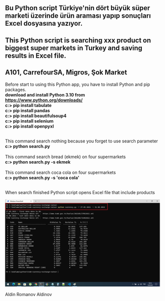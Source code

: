 ## Bu Python script Türkiye'nin dört büyük süper marketi üzerinde ürün araması yapıp sonuçları Excel dosyasına yazıyor. 
## This Python script is searching xxx product on biggest super markets in Turkey and saving results in Excel file.
## A101, CarrefourSA, Migros, Şok Market

Before start to using this Python app, you have to install Python and pip packages. <br/>
 **download and install Python 3.10 from https://www.python.org/downloads/** <br/>
 **c:\> pip install tabulate** <br/>
 **c:\> pip install pandas** <br/>
 **c:\> pip install beautifulsoup4** <br/>
 **c:\> pip install selenium** <br/>
 **c:\> pip install openpyxl**<br/><br/>

This command search nothing because you forget to use search parameter  <br/>
 **c:\> python search.py** <br/><br/>
This command search bread (ekmek) on four supermarkets <br/>
 **c:\> python search.py -s ekmek** <br/><br/> 
This command search coca cola on four supermarkets <br/>
 **c:\> python search.py -s 'coca cola'** <br/><br/> 
 
When search finished Python script opens Excel file that include products <br/>

<picture>
    <img alt="Search product on online four Turkish supermarkets" src="https://github.com/apoleptika/tcmb-currency-exchange-rates/blob/main/tcmb-currency.png">
</picture>

Aldin Romanov Aldinov
